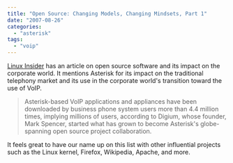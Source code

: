 ```yaml
---
title: "Open Source: Changing Models, Changing Mindsets, Part 1"
date: "2007-08-26"
categories: 
  - "asterisk"
tags: 
  - "voip"
---
```


[Linux Insider](http://www.linuxinsider.com/story/9KMRNBq3L8g6gz/Open-Source-Changing-Models-Changing-Mindsets-Part-1.xhtml) has an article on open source software and its impact on the corporate world. It mentions Asterisk for its impact on the traditional telephony market and its use in the corporate world's transition toward the use of VoIP.

> Asterisk-based VoIP applications and appliances have been downloaded by business phone system users more than 4.4 million times, implying millions of users, according to Digium, whose founder, Mark Spencer, started what has grown to become Asterisk's globe-spanning open source project collaboration.

It feels great to have our name up on this list with other influential projects such as the Linux kernel, Firefox, Wikipedia, Apache, and more.

